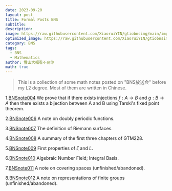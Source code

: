 ```yaml
---
date: 2023-09-20
layout: post
title: Formal Posts BNS
subtitle: 
description: 
image: https://raw.githubusercontent.com/XiaoruiYIN/gtiobnsimg/main/img/prqe.png
optimized_image: https://raw.githubusercontent.com/XiaoruiYIN/gtiobnsimg/main/img/prqe.png
category: BNS
tags:
  - BNS
  - Mathematics
author: 雪山大福看不见你
math: true
---
```


> This is a collection of some math notes posted on "BNS放送会" before my L2 degree. Most of them are written in Chinese.


1.[BNSnote004](https://mp.weixin.qq.com/s/XzMNKvNFNoJtS-yTlSh9ew) We prove that if there exists injections $f:A\to B$ and $g:B\to A$ then there exists a bijection between A and B using Tarski's fixed point theorem.

2.[BNSnote006](https://mp.weixin.qq.com/s/tPijDuXJAsf0Xs1sMSMllA) A note on doubly periodic functions.

3.[BNSnote007](https://mp.weixin.qq.com/s/5X5KVdyg4YP7gZ_v5GDpag) The definition of Riemann surfaces.

4.[BNSnote008](https://mp.weixin.qq.com/s/mRHCEQjdg1W5NF02bpBtQA) A summary of the first three chapters of GTM228.

5.[BNSnote009](https://mp.weixin.qq.com/s/Q5u_-tBjNMcX4VwsTTZ85A) First properties of $\zeta$ and $L$.

6.[BNSnote010](https://mp.weixin.qq.com/s/cID9-AILAyZC5FUJes75eA) Algebraic Number Field; Integral Basis.

7.[BNSnote011](https://mp.weixin.qq.com/s/uQ1A0ZEnmeEPkOUxcfhGXQ) A note on covering spaces (unfinished/abandoned).

8.[BNSnote012](https://mp.weixin.qq.com/s/U_0C954GMb6LF8_Id5jL5A) A note on representations of finite groups (unfinished/abandoned).
